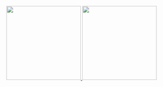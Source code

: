 <p align="center">
<a href="https://github.com/alxtrkhv">
  <img height="200px" src="https://github-readme-stats.vercel.app/api?username=alxtrkhv&theme=vue-dark&include_all_commits=true&count_private=true"/>
  <img height="200px" src="https://github-readme-stats.vercel.app/api/top-langs/?username=alxtrkhv&layout=compact&theme=vue-dark&hide=css,html&exclude_repo=dotfiles"/>
</a>
</p>
